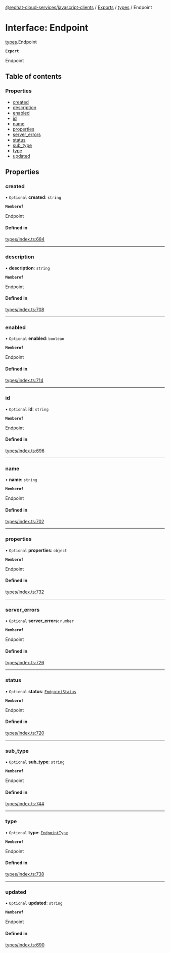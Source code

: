 [@redhat-cloud-services/javascript-clients](../README.md) / [Exports](../modules.md) / [types](../modules/types.md) / Endpoint

# Interface: Endpoint

[types](../modules/types.md).Endpoint

**`Export`**

Endpoint

## Table of contents

### Properties

- [created](types.Endpoint.md#created)
- [description](types.Endpoint.md#description)
- [enabled](types.Endpoint.md#enabled)
- [id](types.Endpoint.md#id)
- [name](types.Endpoint.md#name)
- [properties](types.Endpoint.md#properties)
- [server\_errors](types.Endpoint.md#server_errors)
- [status](types.Endpoint.md#status)
- [sub\_type](types.Endpoint.md#sub_type)
- [type](types.Endpoint.md#type)
- [updated](types.Endpoint.md#updated)

## Properties

### created

• `Optional` **created**: `string`

**`Memberof`**

Endpoint

#### Defined in

[types/index.ts:684](https://github.com/RedHatInsights/javascript-clients/blob/main/packages/integrations/types/index.ts#L684)

___

### description

• **description**: `string`

**`Memberof`**

Endpoint

#### Defined in

[types/index.ts:708](https://github.com/RedHatInsights/javascript-clients/blob/main/packages/integrations/types/index.ts#L708)

___

### enabled

• `Optional` **enabled**: `boolean`

**`Memberof`**

Endpoint

#### Defined in

[types/index.ts:714](https://github.com/RedHatInsights/javascript-clients/blob/main/packages/integrations/types/index.ts#L714)

___

### id

• `Optional` **id**: `string`

**`Memberof`**

Endpoint

#### Defined in

[types/index.ts:696](https://github.com/RedHatInsights/javascript-clients/blob/main/packages/integrations/types/index.ts#L696)

___

### name

• **name**: `string`

**`Memberof`**

Endpoint

#### Defined in

[types/index.ts:702](https://github.com/RedHatInsights/javascript-clients/blob/main/packages/integrations/types/index.ts#L702)

___

### properties

• `Optional` **properties**: `object`

**`Memberof`**

Endpoint

#### Defined in

[types/index.ts:732](https://github.com/RedHatInsights/javascript-clients/blob/main/packages/integrations/types/index.ts#L732)

___

### server\_errors

• `Optional` **server\_errors**: `number`

**`Memberof`**

Endpoint

#### Defined in

[types/index.ts:726](https://github.com/RedHatInsights/javascript-clients/blob/main/packages/integrations/types/index.ts#L726)

___

### status

• `Optional` **status**: [`EndpointStatus`](../enums/types.EndpointStatus.md)

**`Memberof`**

Endpoint

#### Defined in

[types/index.ts:720](https://github.com/RedHatInsights/javascript-clients/blob/main/packages/integrations/types/index.ts#L720)

___

### sub\_type

• `Optional` **sub\_type**: `string`

**`Memberof`**

Endpoint

#### Defined in

[types/index.ts:744](https://github.com/RedHatInsights/javascript-clients/blob/main/packages/integrations/types/index.ts#L744)

___

### type

• `Optional` **type**: [`EndpointType`](../enums/types.EndpointType.md)

**`Memberof`**

Endpoint

#### Defined in

[types/index.ts:738](https://github.com/RedHatInsights/javascript-clients/blob/main/packages/integrations/types/index.ts#L738)

___

### updated

• `Optional` **updated**: `string`

**`Memberof`**

Endpoint

#### Defined in

[types/index.ts:690](https://github.com/RedHatInsights/javascript-clients/blob/main/packages/integrations/types/index.ts#L690)
